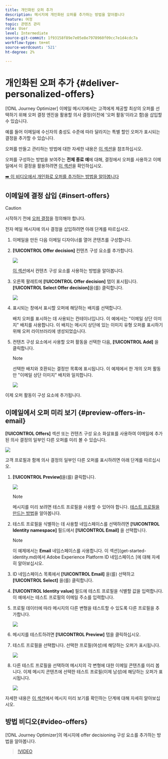 ```yaml
---
title: 개인화된 오퍼 추가
description: 메시지에 개인화된 오퍼를 추가하는 방법을 알아봅니다
feature: 여정
topic: 콘텐츠 관리
role: User
level: Intermediate
source-git-commit: 1f93158f89e7e05e8e7978960f09cc7e1d4cdc7a
workflow-type: tm+mt
source-wordcount: '521'
ht-degree: 2%

---
```


# 개인화된 오퍼 추가 {#deliver-personalized-offers}

[!DNL Journey Optimizer] 이메일 메시지에서는 고객에게 제공할 최상의 오퍼를 선택하기 위해 오퍼 결정 엔진을 활용할 의사 결정(이전에 &#39;오퍼 활동&#39;이라고 함)을 삽입할 수 있습니다.

예를 들어 이메일에 수신자의 충성도 수준에 따라 달라지는 특별 할인 오퍼가 표시되는 결정을 추가할 수 있습니다.

오퍼를 만들고 관리하는 방법에 대한 자세한 내용은 [이 섹션](offers/get-started/starting-offer-decisioning.md)을 참조하십시오.

오퍼를 구성하는 방법을 보여주는 **전체 종료 예**&#x200B;에 대해, 결정에서 오퍼를 사용하고 이메일에서 이 결정을 활용하려면 [이 섹션](offers/offers-e2e.md#insert-decision-in-email)을 확인하십시오.

[➡️ 이 비디오에서 개인화로 오퍼를 추가하는 방법을 알아봅니다](#video-offers)

## 이메일에 결정 삽입 {#insert-offers}

>[!CAUTION]
>
>시작하기 전에 [오퍼 결정](offers/offer-activities/create-offer-activities.md)을 정의해야 합니다.

전자 메일 메시지에 의사 결정을 삽입하려면 아래 단계를 따르십시오.

1. 이메일을 만든 다음 이메일 디자이너를 열어 콘텐츠를 구성합니다.

1. **[!UICONTROL Offer decision]** 컨텐츠 구성 요소를 추가합니다.

   ![](assets/deliver-offer-component.png)

   [이 섹션](content-components.md)에서 컨텐츠 구성 요소를 사용하는 방법을 알아봅니다.

1. 오른쪽 팔레트에 **[!UICONTROL Offer decision]** 탭이 표시됩니다. **[!UICONTROL Select Offer decision]**&#x200B;을(를) 클릭합니다.

   ![](assets/deliver-offer-tab.png)

1. 표시되는 창에서 표시할 오퍼에 해당하는 배치를 선택합니다.

   [](offers/offer-library/creating-placements.md) 배치 오퍼를 표시하는 데 사용되는 컨테이너입니다. 이 예에서는 &quot;이메일 상단 이미지&quot; 배치를 사용합니다. 이 배치는 메시지 상단에 있는 이미지 유형 오퍼를 표시하기 위해 오퍼 라이브러리에 생성되었습니다.

1. 컨텐츠 구성 요소에서 사용할 오퍼 활동을 선택한 다음, **[!UICONTROL Add]** 을 클릭합니다.

   >[!NOTE]
   >
   >선택한 배치와 호환되는 결정만 목록에 표시됩니다. 이 예제에서 한 개의 오퍼 활동만 &quot;이메일 상단 이미지&quot; 배치와 일치합니다.

   ![](assets/deliver-offer-placement.png)

이제 오퍼 활동이 구성 요소에 추가됩니다.


## 이메일에서 오퍼 미리 보기 {#preview-offers-in-email}

**[!UICONTROL Offers]** 섹션 또는 컨텐츠 구성 요소 화살표를 사용하여 이메일에 추가된 의사 결정의 일부인 다른 오퍼를 미리 볼 수 있습니다.

![](assets/deliver-offer-preview.png)

고객 프로필과 함께 의사 결정의 일부인 다른 오퍼를 표시하려면 아래 단계를 따르십시오.

1. **[!UICONTROL Preview]**&#x200B;을(를) 클릭합니다.

   ![](assets/deliver-offer-preview-button.png)

   >[!NOTE]
   >
   >메시지를 미리 보려면 테스트 프로필을 사용할 수 있어야 합니다. [테스트 프로필을 만드는 방법](building-journeys/creating-test-profiles.md)을 알아봅니다.

1. 테스트 프로필을 식별하는 데 사용할 네임스페이스를 선택하려면 **[!UICONTROL Identity namespace]** 필드에서 **[!UICONTROL Email]** 을 선택합니다.

   >[!NOTE]
   >
   >이 예제에서는 **Email** 네임스페이스를 사용합니다. 이 섹션](get-started-identity.md)에서 Adobe Experience Platform ID 네임스페이스 [에 대해 자세히 알아보십시오.

1. ID 네임스페이스 목록에서 **[!UICONTROL Email]** 을(를) 선택하고 **[!UICONTROL Select]** 을(를) 클릭합니다.

1. **[!UICONTROL Identity value]** 필드에 테스트 프로필을 식별할 값을 입력합니다. 이 예에서는 테스트 프로필의 이메일 주소를 입력합니다.

   <!--For example enter smith@adobe.com and click the **[!UICONTROL Add profile]** button.-->

1. 프로필 데이터에 따라 메시지의 다른 변형을 테스트할 수 있도록 다른 프로필을 추가합니다.

   ![](assets/deliver-offer-test-profiles.png)

1. 메시지를 테스트하려면 **[!UICONTROL Preview]** 탭을 클릭하십시오.

1. 테스트 프로필을 선택합니다. 선택한 프로필(여성)에 해당하는 오퍼가 표시됩니다.

   ![](assets/deliver-offer-test-profile-female-preview.png)

1. 다른 테스트 프로필을 선택하여 메시지의 각 변형에 대한 이메일 콘텐츠를 미리 봅니다. 이제 메시지 콘텐츠에 선택한 테스트 프로필(이제 남성)에 해당하는 오퍼가 표시됩니다.

   ![](assets/deliver-offer-test-profile-male-preview.png)

자세한 내용은 [이 섹션](#preview-your-messages)에서 메시지 미리 보기를 확인하는 단계에 대해 자세히 알아보십시오.

## 방법 비디오{#video-offers}

[!DNL Journey Optimizer]의 메시지에 offer decisioning 구성 요소를 추가하는 방법을 알아봅니다.

>[!VIDEO](https://video.tv.adobe.com/v/334088?quality=12)
